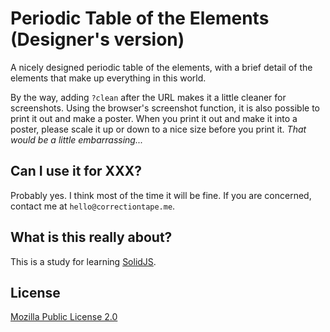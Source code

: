 # Periodic Table of the Elements (Designer's version)

A nicely designed periodic table of the elements, with a brief detail of the elements that make up everything in this world.

By the way, adding `?clean` after the URL makes it a little cleaner for screenshots. Using the browser's screenshot function, it is also possible to print it out and make a poster. When you print it out and make it into a poster, please scale it up or down to a nice size before you print it. <i>That would be a little embarrassing...</i>

## Can I use it for XXX?

Probably yes. I think most of the time it will be fine. If you are concerned, contact me at `hello@correctiontape.me`.

## What is this really about?

This is a study for learning [SolidJS](https://github.com/solidjs/solid).

## License

[Mozilla Public License 2.0](../../LICENSE)
